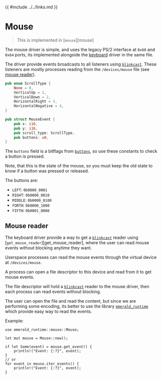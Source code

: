 {{ #include ../../links.md }}

# Mouse

> This is implemented in [`mouse`][mouse]


The mouse driver is simple, and uses the legacy PS/2 interface at `0x60` and `0x64` ports, 
its implemented alongside the [keyboard](./keyboard.md) driver in the same file.

The driver provide events broadcasts to all listeners using [`blinkcast`]. These listeners
are mostly processes reading from the `/devices/mouse` file (see [mouse reader](#mouse-reader)).
```rust
pub enum ScrollType {
    None = 0,
    VerticalUp = 1,
    VerticalDown = 2,
    HorizontalRight = 3,
    HorizontalNegative = 4,
}

pub struct MouseEvent {
    pub x: i16,
    pub y: i16,
    pub scroll_type: ScrollType,
    pub buttons: u8,
}
```

The `buttons` field is a bitflags from [`buttons`], so use these constants to check a button is pressed.

Note, that this is the state of the mouse, so you must keep the old state to know if a button was pressed or released.

The buttons are:
- `LEFT`: `0b0000_0001`
- `RIGHT`: `0b0000_0010`
- `MIDDLE`: `0b0000_0100`
- `FORTH`: `0b0000_1000`
- `FIFTH`: `0b0001_0000`

## Mouse reader
The keyboard driver provide a way to get a [`blinkcast`] reader using [`get_mouse_reader`][get_mouse_reader], 
where the user can read mouse events without blocking anytime they want.

Userspace processes can read the mouse events through the virtual device at `/devices/mouse`.

A process can open a file descriptor to this device and read from it to get mouse events.

The file descriptor will hold a [`blinkcast`] reader to the mouse driver, then each process can read events without blocking.

The user can open the file and read the content, but since we are performing some encoding, its better to use the library [`emerald_runtime`] which provide easy way to read the events.

Example:
    
```rust,no_run,no_compile
use emerald_runtime::mouse::Mouse;

let mut mouse = Mouse::new();

if let Some(event) = mouse.get_event() {
    println!("Event: {:?}", event);
}
// or
for event in mouse.iter_events() {
    println!("Event: {:?}", event);
}
```

[`blinkcast`]: https://crates.io/crates/blinkcast
[`buttons`]: https://docs.rs/emerald_kernel_user_link/0.2.6/emerald_kernel_user_link/mouse/buttons/index.html
[`emerald_runtime`]: https://crates.io/crates/emerald_runtime
